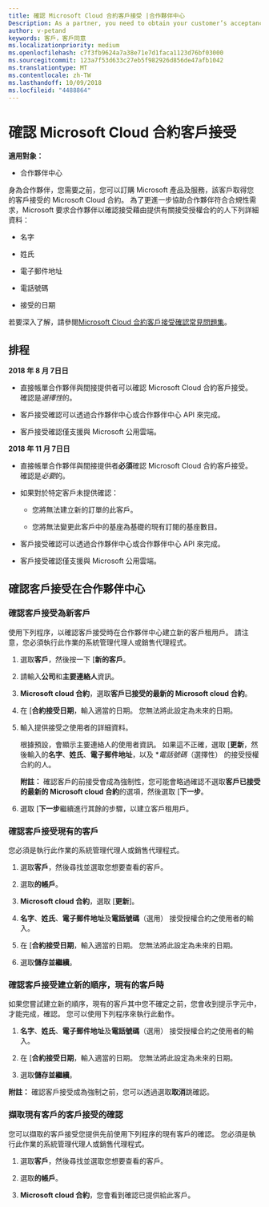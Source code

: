 ```yaml
---
title: 確認 Microsoft Cloud 合約客戶接受 |合作夥伴中心
Description: As a partner, you need to obtain your customer’s acceptance of the Microsoft Cloud Agreement before you can order Microsoft products and services for that customer. To better help partners meet compliance requirements, Microsoft asks partners to confirm acceptance by providing certain details regarding the person who accepted the agreement.
author: v-petand
keywords: 客戶，客戶同意
ms.localizationpriority: medium
ms.openlocfilehash: c7f3fb9624a7a38e71e7d1faca1123d76bf03000
ms.sourcegitcommit: 123a7f53d633c27eb5f982926d856de47afb1042
ms.translationtype: MT
ms.contentlocale: zh-TW
ms.lasthandoff: 10/09/2018
ms.locfileid: "4488864"
---
```

# <a name="confirm-customer-acceptance-of-the-microsoft-cloud-agreement"></a>確認 Microsoft Cloud 合約客戶接受

**適用對象：**
-  合作夥伴中心

身為合作夥伴，您需要之前，您可以訂購 Microsoft 產品及服務，該客戶取得您的客戶接受的 Microsoft Cloud 合約。 為了更進一步協助合作夥伴符合合規性需求，Microsoft 要求合作夥伴以確認接受藉由提供有關接受授權合約的人下列詳細資料： 

-   名字

-   姓氏

-   電子郵件地址

-   電話號碼

-   接受的日期

若要深入了解，請參閱[Microsoft Cloud 合約客戶接受確認常見問題集](https://docs.microsoft.com/en-us/partner-center/confirm-consent-faq)。

## <a name="schedule"></a>排程

**2018 年 8 月 7日日**

-   直接帳單合作夥伴與間接提供者可以確認 Microsoft Cloud 合約客戶接受。 確認是*選擇性*的。

-   客戶接受確認可以透過合作夥伴中心或合作夥伴中心 API 來完成。

-   客戶接受確認僅支援與 Microsoft 公用雲端。


**2018 年 11 月 7日日**

-   直接帳單合作夥伴與間接提供者**必須**確認 Microsoft Cloud 合約客戶接受。 確認是*必要*的。

-   如果對於特定客戶未提供確認：

    -   您將無法建立新的訂單的此客戶。

    -   您將無法變更此客戶中的基座為基礎的現有訂閱的基座數目。

-   客戶接受確認可以透過合作夥伴中心或合作夥伴中心 API 來完成。

-   客戶接受確認僅支援與 Microsoft 公用雲端。


## <a name="confirming-customer-acceptance-in-partner-center"></a>確認客戶接受在合作夥伴中心

### <a name="confirm-customer-acceptance-for-a-new-customer"></a>確認客戶接受為新客戶

使用下列程序，以確認客戶接受時在合作夥伴中心建立新的客戶租用戶。 請注意，您必須執行此作業的系統管理代理人或銷售代理程式。 
1.  選取**客戶**，然後按一下 [**新的客戶**。

2.  請輸入**公司**和**主要連絡人**資訊。

3.  **Microsoft cloud 合約**，選取**客戶已接受的最新的 Microsoft cloud 合約**。 

4.  在 [**合約接受日期**，輸入適當的日期。 您無法將此設定為未來的日期。

5.  輸入提供接受之使用者的詳細資料。 

    根據預設，會顯示主要連絡人的使用者資訊。 如果這不正確，選取 [**更新**，然後輸入的**名字**、**姓氏**、**電子郵件地址**，以及 **電話號碼*（選擇性） 的接受授權合約的人。

    **附註：** 確認客戶的前接受會成為強制性，您可能會略過確認不選取**客戶已接受的最新的 Microsoft cloud 合約**的選項，然後選取 [**下一步**。

6.  選取 [**下一步**繼續進行其餘的步驟，以建立客戶租用戶。

### <a name="confirm-customer-acceptance-for-an-existing-customer"></a>確認客戶接受現有的客戶

您必須是執行此作業的系統管理代理人或銷售代理程式。 

1.  選取**客戶**，然後尋找並選取您想要查看的客戶。 

2.  選取**的帳戶**。

3.  **Microsoft cloud 合約**，選取 [**更新**]。

4.  **名字**、**姓氏**、**電子郵件地址**及**電話號碼**（選用） 接受授權合約之使用者的輸入。

5.  在 [**合約接受日期**，輸入適當的日期。 您無法將此設定為未來的日期。

6.  選取**儲存並繼續**。

### <a name="confirm-customer-acceptance-while-creating-new-order-for-an-existing-customer"></a>確認客戶接受建立新的順序，現有的客戶時

如果您嘗試建立新的順序，現有的客戶其中您不確定之前，您會收到提示字元中，才能完成，確認。 您可以使用下列程序來執行此動作。 

1.  **名字**、**姓氏**、**電子郵件地址**及**電話號碼**（選用） 接受授權合約之使用者的輸入。

2.  在 [**合約接受日期**，輸入適當的日期。 您無法將此設定為未來的日期。

3.  選取**儲存並繼續**。

**附註：** 確認客戶接受成為強制之前，您可以透過選取**取消**跳確認。

### <a name="retrieve-confirmation-of-customer-acceptance-for-an-existing-customer"></a>擷取現有客戶的客戶接受的確認

您可以擷取的客戶接受您提供先前使用下列程序的現有客戶的確認。 您必須是執行此作業的系統管理代理人或銷售代理程式。 

1.  選取**客戶**，然後尋找並選取您想要查看的客戶。 

2.  選取**的帳戶**。

3.  **Microsoft cloud 合約**，您會看到確認已提供給此客戶。

